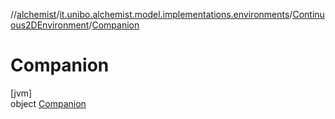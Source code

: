 //[alchemist](../../../../index.md)/[it.unibo.alchemist.model.implementations.environments](../../index.md)/[Continuous2DEnvironment](../index.md)/[Companion](index.md)

# Companion

[jvm]\
object [Companion](index.md)
